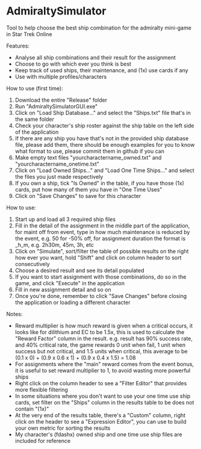 # AdmiraltySimulator
Tool to help choose the best ship combination for the admiralty mini-game in Star Trek Online

Features:
 - Analyse all ship combinations and their result for the assignment
 - Choose to go with which ever you think is best
 - Keep track of used ships, their maintenance, and (1x) use cards if any
 - Use with multiple profiles/characters

How to use (first time):
1. Download the entire "Release" folder
2. Run "AdmiraltySimulatorGUI.exe"
3. Click on "Load Ship Database..." and select the "Ships.txt" file that's in the same folder
4. Check your character's ship roster against the ship table on the left side of the application
5. If there are any ship you have that's not in the provided ship database file, please add them, there should be enough examples for you to know what format to use, please commit them in github if you can
4. Make empty text files "yourcharactername_owned.txt" and "yourcharactername_onetime.txt"
5. Click on "Load Owned Ships..." and "Load One Time Ships..." and select the files you just made respectively
5. If you own a ship, tick "Is Owned" in the table, if you have those (1x) cards, put how many of them you have in "One Time Uses"
6. Click on "Save Changes" to save for this character

How to use:
1. Start up and load all 3 required ship files
2. Fill in the detail of the assignment in the middle part of the application, for maint off from event, type in how much maintenance is reduced by the event, e.g. 50 for -50% off, for assignment duration the format is _h_m, e.g. 2h30m, 45m, 3h, etc
3. Click on "Simulate", sort/filter the table of possible results on the right how ever you want, hold "Shift" and click on column header to sort consecutively
4. Choose a desired result and see its detail populated
5. If you want to start assignment with those combinations, do so in the game, and click "Execute" in the application
6. Fill in new assignment detail and so on
7. Once you're done, remember to click "Save Changes" before closing the application or loading a different character


Notes:
 - Reward multiplier is how much reward is given when a critical occurs, it looks like for dilithium and EC to be 1.5x, this is used to calculate the "Reward Factor" column in the result. e.g. result has 90% success rate, and 40% critical rate, the game rewards 0 unit when fail, 1 unit when success but not critical, and 1.5 units when critical, this average to be (0.1 x 0) + (0.9 x 0.6 x 1) + (0.9 x 0.4 x 1.5) = 1.08
 - For assignments where the "main" reward comes from the event bonus, it is useful to set reward multiplier to 1, to avoid wasting more powerful ships
 - Right click on the column header to see a "Filter Editor" that provides more flexible filtering
 - In some situations where you don't want to use your one time use ship cards, set filter on the "Ships" column in the results table to be does not contain "(1x)"
 - At the very end of the results table, there's a "Custom" column, right click on the header to see a "Expression Editor", you can use to build your own metric for sorting the results
 - My character's (fdashx) owned ship and one time use ship files are included for reference
